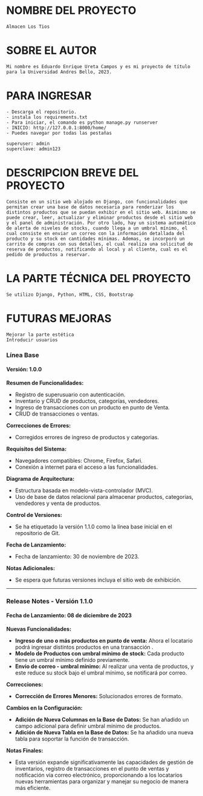 # NOMBRE DEL PROYECTO
    Almacen Los Tios

# SOBRE EL AUTOR
    Mi nombre es Eduardo Enrique Ureta Campos y es mi proyecto de título para la Universidad Andres Bello, 2023.

# PARA INGRESAR
    - Descarga el repositorio.
    - instala los requirements.txt 
    - Para iniciar, el comando es python manage.py runserver
    - INICIO: http://127.0.0.1:8000/home/
    - Puedes navegar por todas las pestañas

    superuser: admin
    superclave: admin123

# DESCRIPCION BREVE DEL PROYECTO
    Consiste en un sitio web alojado en Django, con funcionalidades que permitan crear una base de datos necesaria para renderizar los distintos productos que se puedan exhibir en el sitio web. Asimismo se puede crear, leer, actualizar y eliminar productos desde el sitio web y el panel de administración. Por otro lado, hay un sistema automático de alerta de niveles de stocks, cuando llega a un umbral mínimo, el cual consiste en enviar un correo con la información detallada del producto y su stock en cantidades mínimas. Ademas, se incorporó un carrito de compras con sus detalles, el cual realiza una solicitud de reserva de productos, notificando al local y al cliente, cual es el pedido de productos a reservar.

# LA PARTE TÉCNICA DEL PROYECTO
    Se utilizo Django, Python, HTML, CSS, Bootstrap

# FUTURAS MEJORAS
    Mejorar la parte estética
    Introducir usuarios


### Línea Base

#### Versión: 1.0.0

**Resumen de Funcionalidades:**
- Registro de superusuario con autenticación.
- Inventario y CRUD de productos, categorías, vendedores.
- Ingreso de transacciones con un producto en punto de Venta.
- CRUD de transacciones o ventas.

**Correcciones de Errores:**
- Corregidos errores de ingreso de productos y categorias.

**Requisitos del Sistema:**
- Navegadores compatibles: Chrome, Firefox, Safari.
- Conexión a internet para el acceso a las funcionalidades.

**Diagrama de Arquitectura:**
- Estructura basada en modelo-vista-controlador (MVC).
- Uso de base de datos relacional para almacenar productos, categorias, vendedores y venta de productos.

**Control de Versiones:**
- Se ha etiquetado la versión 1.1.0 como la línea base inicial en el repositorio de Git.

**Fecha de Lanzamiento:**
- Fecha de lanzamiento: 30 de noviembre de 2023.

**Notas Adicionales:**
- Se espera que futuras versiones incluya el sitio web de exhibición.


---

### Release Notes - Versión 1.1.0

#### Fecha de Lanzamiento: 08 de diciembre de 2023

**Nuevas Funcionalidades:**
- **Ingreso de uno o más productos en punto de venta:** Ahora el locatario podrá ingresar distintos productos en una transacción .
- **Modelo de Productos con umbral mínimo de stock:** Cada producto tiene un umbral mínimo definido previamente.
- **Envio de correo - umbral mínimo:** Al realizar una venta de productos, y este reduce su stock bajo el umbral mínimo, se notificará por correo.
  
**Correcciones:**
- **Corrección de Errores Menores:** Solucionados errores de formato.

**Cambios en la Configuración:**
- **Adición de Nueva Columnas en la Base de Datos:** Se han añadido un campo adicional para definir umbral mínimo de productos.
- **Adición de Nueva Tabla en la Base de Datos:** Se ha añadido una nueva tabla para soportar la función de transacción.


**Notas Finales:**
- Esta versión expande significativamente las capacidades de gestión de inventarios, registro de transacciones en el punto de ventas y notificación vía correo electrónico, proporcionando a los locatarios nuevas herramientas para organizar y manejar su negocio de manera más eficiente.
